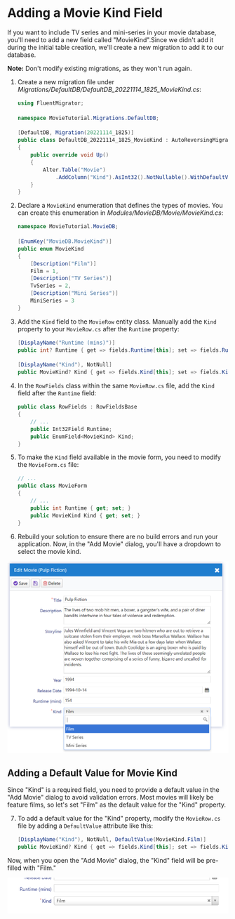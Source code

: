 # Adding a Movie Kind Field

If you want to include TV series and mini-series in your movie database, you'll need to add a new field called "MovieKind".Since we didn't add it during the initial table creation, we'll create a new migration to add it to our database. 

**Note:** Don't modify existing migrations, as they won't run again.

1. Create a new migration file under *Migrations/DefaultDB/DefaultDB_20221114_1825_MovieKind.cs*:

    ```csharp
    using FluentMigrator;

    namespace MovieTutorial.Migrations.DefaultDB;
   
    [DefaultDB, Migration(20221114_1825)]
    public class DefaultDB_20221114_1825_MovieKind : AutoReversingMigration
    {
        public override void Up()
        {
            Alter.Table("Movie")
                .AddColumn("Kind").AsInt32().NotNullable().WithDefaultValue(1);
        }
    }
    ```

2. Declare a `MovieKind` enumeration that defines the types of movies. You can create this enumeration in *Modules/MovieDB/Movie/MovieKind.cs*:

    ```csharp
    namespace MovieTutorial.MovieDB;

    [EnumKey("MovieDB.MovieKind")]
    public enum MovieKind
    {
        [Description("Film")]
        Film = 1,
        [Description("TV Series")]
        TvSeries = 2,
        [Description("Mini Series")]
        MiniSeries = 3
    }
    ```

3. Add the `Kind` field to the `MovieRow` entity class. Manually add the `Kind` property to your `MovieRow.cs` after the `Runtime` property:

   ```csharp
   [DisplayName("Runtime (mins)")]
   public int? Runtime { get => fields.Runtime[this]; set => fields.Runtime[this] = value; }

   [DisplayName("Kind"), NotNull]
   public MovieKind? Kind { get => fields.Kind[this]; set => fields.Kind[this] = value; }
   ```

4. In the `RowFields` class within the same `MovieRow.cs` file, add the `Kind` field after the `Runtime` field:

   ```csharp
   public class RowFields : RowFieldsBase
   {
       // ...
       public Int32Field Runtime;
       public EnumField<MovieKind> Kind;
   }
   ```

5. To make the `Kind` field available in the movie form, you need to modify the `MovieForm.cs` file:

    ```csharp
    // ...
    public class MovieForm
    {
        // ...
        public int Runtime { get; set; }
        public MovieKind Kind { get; set; }
    }
    ```

6. Rebuild your solution to ensure there are no build errors and run your application. Now, in the "Add Movie" dialog, you'll have a dropdown to select the movie kind.

![Movie Kind Selection](img/movies-kind-in-form.png)

## Adding a Default Value for Movie Kind

Since "Kind" is a required field, you need to provide a default value in the "Add Movie" dialog to avoid validation errors. Most movies will likely be feature films, so let's set "Film" as the default value for the "Kind" property.

7. To add a default value for the "Kind" property, modify the `MovieRow.cs` file by adding a `DefaultValue` attribute like this:

   ```csharp
   [DisplayName("Kind"), NotNull, DefaultValue(MovieKind.Film)]
   public MovieKind? Kind { get => fields.Kind[this]; set => fields.Kind[this] = value; }
   ```

Now, when you open the "Add Movie" dialog, the "Kind" field will be pre-filled with "Film."

![Movie Kind Prefilled](img/movie-kind-prefilled.png)